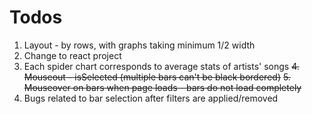 # Todos

1. Layout - by rows, with graphs taking minimum 1/2 width
2. Change to react project
3. Each spider chart corresponds to average stats of artists' songs
   ~~4. Mouseout - isSelected (multiple bars can't be black bordered)~~
   ~~5. Mouseover on bars when page loads - bars do not load completely~~
4. Bugs related to bar selection after filters are applied/removed
